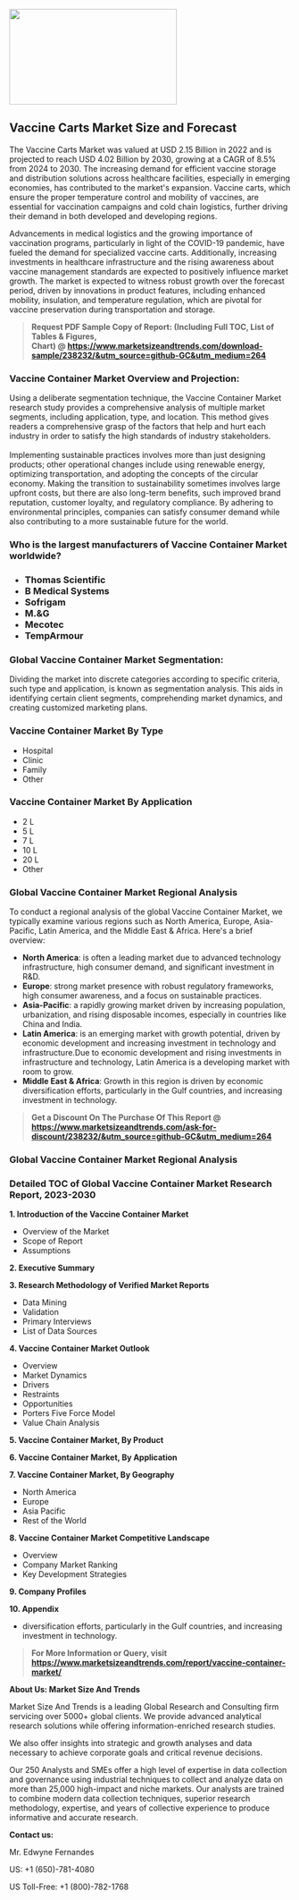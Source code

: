 <p><img class="alignnone size-medium wp-image-20088" src="https://ffe5etoiles.com/wp-content/uploads/2024/12/MST1-300x171.png" alt="" width="300" height="171" /></p><h2>Vaccine Carts Market Size and Forecast</h2><p>The Vaccine Carts Market was valued at USD 2.15 Billion in 2022 and is projected to reach USD 4.02 Billion by 2030, growing at a CAGR of 8.5% from 2024 to 2030. The increasing demand for efficient vaccine storage and distribution solutions across healthcare facilities, especially in emerging economies, has contributed to the market's expansion. Vaccine carts, which ensure the proper temperature control and mobility of vaccines, are essential for vaccination campaigns and cold chain logistics, further driving their demand in both developed and developing regions.</p><p>Advancements in medical logistics and the growing importance of vaccination programs, particularly in light of the COVID-19 pandemic, have fueled the demand for specialized vaccine carts. Additionally, increasing investments in healthcare infrastructure and the rising awareness about vaccine management standards are expected to positively influence market growth. The market is expected to witness robust growth over the forecast period, driven by innovations in product features, including enhanced mobility, insulation, and temperature regulation, which are pivotal for vaccine preservation during transportation and storage.</p></p><blockquote id="" class=""><strong>Request PDF Sample Copy of Report: (Including Full TOC, List of Tables &amp; Figures, Chart)&nbsp;@&nbsp;<strong><a href="https://www.marketsizeandtrends.com/download-sample/238232/&utm_source=github-GC&utm_medium=264" target="_blank">https://www.marketsizeandtrends.com/download-sample/238232/&utm_source=github-GC&utm_medium=264</a></strong></strong></blockquote><h3 id="" class="">Vaccine Container Market&nbsp;Overview and Projection:</h3><p id="" class="">Using a deliberate segmentation technique, the Vaccine Container Market research study provides a comprehensive analysis of multiple market segments, including application, type, and location. This method gives readers a comprehensive grasp of the factors that help and hurt each industry in order to satisfy the high standards of industry stakeholders. <br /> <br />Implementing sustainable practices involves more than just designing products; other operational changes include using renewable energy, optimizing transportation, and adopting the concepts of the circular economy. Making the transition to sustainability sometimes involves large upfront costs, but there are also long-term benefits, such improved brand reputation, customer loyalty, and regulatory compliance. By adhering to environmental principles, companies can satisfy consumer demand while also contributing to a more sustainable future for the world.</p><h3 id="" class="">Who is the largest manufacturers of&nbsp;Vaccine Container Market worldwide?</h3><h3 class=""><p><ul><li>Thomas Scientific </li><li> B Medical Systems </li><li> Sofrigam </li><li> M.&G </li><li> Mecotec </li><li> TempArmour</li></ul></p></h3><h3 id="" class="">Global&nbsp;Vaccine Container Market Segmentation:</h3><p id="" class="">Dividing the market into discrete categories according to specific criteria, such type and application, is known as segmentation analysis. This aids in identifying certain client segments, comprehending market dynamics, and creating customized marketing plans.</p><h3 id="" class="">Vaccine Container Market&nbsp;By Type</h3><p><p><ul><li>Hospital</li><li> Clinic</li><li> Family</li><li> Other</p></li></ul></p></p><h3 id="" class="">Vaccine Container Market&nbsp;By Application</h3><p class=""><p><ul><li>2 L</li><li> 5 L</li><li> 7 L</li><li> 10 L</li><li> 20 L</li><li> Other</li></ul></p></p><h3 id="" class="">Global Vaccine Container Market Regional Analysis</h3><p id="" class="">To conduct a regional analysis of the global Vaccine Container Market, we typically examine various regions such as North America, Europe, Asia-Pacific, Latin America, and the Middle East &amp; Africa. Here's a brief overview:</p><ul><li><strong>North America</strong>: is often a leading market due to advanced technology infrastructure, high consumer demand, and significant investment in R&amp;D.</li><li><strong>Europe</strong>: strong market presence with robust regulatory frameworks, high consumer awareness, and a focus on sustainable practices.</li><li><strong>Asia-Pacific</strong>: a rapidly growing market driven by increasing population, urbanization, and rising disposable incomes, especially in countries like China and India.</li><li><strong>Latin America</strong>: is an emerging market with growth potential, driven by economic development and increasing investment in technology and infrastructure.Due to economic development and rising investments in infrastructure and technology, Latin America is a developing market with room to grow.</li><li><strong>Middle East &amp; Africa</strong>: Growth in this region is driven by economic diversification efforts, particularly in the Gulf countries, and increasing investment in technology.</li></ul><blockquote id="" class=""><strong>Get a Discount On The Purchase Of This Report @ <strong><a href="https://www.marketsizeandtrends.com/ask-for-discount/238232/&utm_source=github-GC&utm_medium=264" target="_blank">https://www.marketsizeandtrends.com/ask-for-discount/238232/&utm_source=github-GC&utm_medium=264</a></strong></strong></blockquote><h3 id="" class="">Global Vaccine Container Market Regional Analysis</h3><h3 id="" class="">Detailed TOC of Global Vaccine Container Market Research Report, 2023-2030</h3><p id="" class=""><strong>1. Introduction of the Vaccine Container Market</strong></p><ul><li>Overview of the Market</li><li>Scope of Report</li><li>Assumptions</li></ul><p id="" class=""><strong>2. Executive Summary</strong></p><p id="" class=""><strong>3. Research Methodology of Verified Market Reports</strong></p><ul><li>Data Mining</li><li>Validation</li><li>Primary Interviews</li><li>List of Data Sources</li></ul><p id="" class=""><strong>4. Vaccine Container Market Outlook</strong></p><ul><li>Overview</li><li>Market Dynamics</li><li>Drivers</li><li>Restraints</li><li>Opportunities</li><li>Porters Five Force Model</li><li>Value Chain Analysis</li></ul><p id="" class=""><strong>5. Vaccine Container Market, By Product</strong></p><p id="" class=""><strong>6. Vaccine Container Market, By Application</strong></p><p id="" class=""><strong>7. Vaccine Container Market, By Geography</strong></p><ul><li>North America</li><li>Europe</li><li>Asia Pacific</li><li>Rest of the World</li></ul><p id="" class=""><strong>8. Vaccine Container Market Competitive Landscape</strong></p><ul><li>Overview</li><li>Company Market Ranking</li><li>Key Development Strategies</li></ul><p id="" class=""><strong>9. Company Profiles</strong></p><p id="" class=""><strong>10. Appendix</strong></p><ul><li>diversification efforts, particularly in the Gulf countries, and increasing investment in technology.</li></ul><blockquote id="" class=""><strong>For More Information or Query, visit <strong><strong><a href="https://www.marketsizeandtrends.com/report/vaccine-container-market/" target="_blank">https://www.marketsizeandtrends.com/report/vaccine-container-market/</a></strong></strong></strong></blockquote><p id="" class=""><strong>About Us: Market Size And Trends</strong></p><p id="" class="">Market Size And Trends is a leading Global Research and Consulting firm servicing over 5000+ global clients. We provide advanced analytical research solutions while offering information-enriched research studies.</p><p id="" class="">We also offer insights into strategic and growth analyses and data necessary to achieve corporate goals and critical revenue decisions.</p><p id="" class="">Our 250 Analysts and SMEs offer a high level of expertise in data collection and governance using industrial techniques to collect and analyze data on more than 25,000 high-impact and niche markets. Our analysts are trained to combine modern data collection techniques, superior research methodology, expertise, and years of collective experience to produce informative and accurate research.</p><p id="" class=""><strong>Contact us:</strong></p><p id="" class="">Mr. Edwyne Fernandes</p><p id="" class="">US: +1 (650)-781-4080</p><p id="" class="">US Toll-Free: +1 (800)-782-1768</p>
